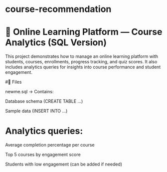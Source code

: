 # course-recommendation
# 📘 Online Learning Platform — Course Analytics (SQL Version)

This project demonstrates how to manage an online learning platform with students, courses, enrollments, progress tracking, and quiz scores. It also includes analytics queries for insights into course performance and student engagement.


#📂 Files

newme.sql → Contains:

Database schema (CREATE TABLE …)

Sample data (INSERT INTO …)

# Analytics queries:

Average completion percentage per course

Top 5 courses by engagement score

Students with low engagement (can be added if needed)
